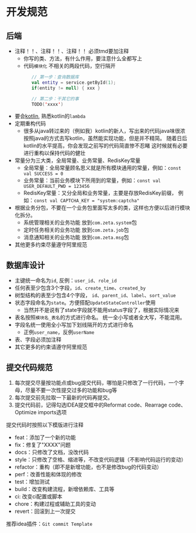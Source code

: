 # 开发规范

## 后端

- 注释！！、注释！！、注释！！ 必须tmd要加注释
  - 你写的类、方法，有什么作用，要注意什么全都写上
  - 代码`模块化` 不相关的两段代码，空行隔开
    ```kotlin
       // 第一步：查询数据库
       val entity = service.getById(1);
       if(entity != null) { xxx }
    
       // 第二步：干其它的事
       TODO('xxxx')   
    ```
- 要会[kotlin](https://www.kotlincn.net/docs/reference/keyword-reference.html), 熟悉kotlin的`lambda`
- 定期重构代码
  - 很多从java转过来的（例如我）kotlin的新人，写出来的代码java味很浓
    按照java的方式去写kotlin，虽然能实现功能，但是并不精简。
    随着日后kotlin的水平提高，你会发现之前写的代码简直惨不忍睹
    这时候就有必要进行重构以保持代码的健壮
- 常量分为三大类，全局常量、业务常量、RedisKey常量
  - 全局常量：全局常量顾名思义就是所有模块通用的常量，例如：`const val SUCCESS = 0`
  - 业务常量：当前业务模块下所用到的常量，例如：`const val USER_DEFAULT_PWD = 123456`
  - RedisKey常量：又分全局和业务常量，主要是存放RedisKey前缀， 例如：`const val CAPTCHA_KEY = "system:captcha"`
- 根据业务分包，不要在一个业务包里面写太多的类，这样也方便以后进行模块化拆分。 
  - 系统管理相关的业务功能 放到`com.zeta.system`包
  - 定时任务相关的业务功能 放到`com.zeta.job`包
  - 消息通知相关的业务功能 放到`com.zeta.msg`包
- 其他更多约束尽量遵守阿里规范



## 数据库设计

- 主键统一命名为`id`, 反例：`user_id`、`role_id`
- 任何表至少包含3个字段，`id`、`create_time`、`created_by`
- 树型结构的表至少包含4个字段， `id`、`parent_id`、`label`、`sort_value`
- 状态字段命名为`state`。方便搭配`UpdateStateController`使用
  - 当然并不是说有了state字段就不能用status字段了，根据实际情况来
- 表名按照`模块名_表名`的方式进行命名。 统一全小写或者全大写，不能混用。
- 字段名统一使用全小写加下划线隔开的方式进行命名
  - 正例`user_name`，反例`userName`
- 表、字段必须加注释
- 其它更多的约束请遵守阿里规范



## 提交代码规范

1. 每次提交尽量按功能点或bug提交代码，哪怕是只修改了一行代码，一个字母，尽量不要一次性提交过多的功能和bug等
2. 每次提交前先拉取一下最新的代码再提交。
3. 提交代码前，记得勾选IDEA提交框中的Reformat code、Rearrage code、Optimize imports选项



提交代码时按照以下模版进行注释

- feat：添加了一个新的功能
- fix：修复了"XXXX"问题
- docs：只修改了文档，没改代码
- style：只修改了空格、缩进等，不改变代码逻辑（不影响代码运行的变动）
- refactor：重构（即不是新增功能，也不是修改bug的代码变动）
- perf：改善性能和体现的修改
- test：增加测试
- build：改变构建流程，新增依赖库、工具等
- ci: 改变ci配置或脚本
- chore：构建过程或辅助工具的变动
- revert：回滚到上一次提交

推荐idea插件：`Git commit Template`
